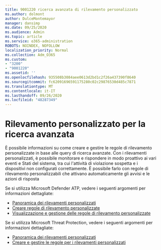 ```yaml
---
title: 9001220 ricerca avanzata di rilevamento personalizzato
ms.author: dolmont
author: DulceMontemayor
manager: dansimp
ms.date: 09/25/2020
ms.audience: Admin
ms.topic: article
ms.service: o365-administration
ROBOTS: NOINDEX, NOFOLLOW
localization_priority: Normal
ms.collection: Adm_O365
ms.custom:
- "3200"
- "9001220"
ms.assetid: ''
ms.openlocfilehash: 935508b3084aee0613d2bd1c2f26a437390f8640
ms.sourcegitcommit: fc62091696591175280c02c29876530d485c7871
ms.translationtype: MT
ms.contentlocale: it-IT
ms.lasthandoff: 09/26/2020
ms.locfileid: "48287349"
---
```

# <a name="advanced-hunting-custom-detections"></a>Rilevamento personalizzato per la ricerca avanzata

È possibile informazioni su come creare e gestire le regole di rilevamento personalizzate in base alle query di ricerca avanzate. Con i rilevamenti personalizzati, è possibile monitorare e rispondere in modo proattivo ai vari eventi e Stati del sistema, tra cui l'attività di violazione sospetta e i dispositivi non configurati correttamente. È possibile farlo con regole di rilevamento personalizzabili che attivano automaticamente gli avvisi e le azioni di risposta
  
Se si utilizza Microsoft Defender ATP, vedere i seguenti argomenti per informazioni dettagliate: 
- [Panoramica dei rilevamenti personalizzati](https://docs.microsoft.com/windows/security/threat-protection/microsoft-defender-atp/overview-custom-detections)
- [Creare regole di rilevamento personalizzate](https://docs.microsoft.com/windows/security/threat-protection/microsoft-defender-atp/custom-detection-rules)
- [Visualizzazione e gestione delle regole di rilevamento personalizzate](https://docs.microsoft.com/windows/security/threat-protection/microsoft-defender-atp/custom-detections-manage)

Se si utilizza Microsoft Threat Protection, vedere i seguenti argomenti per informazioni dettagliate: 
- [Panoramica dei rilevamenti personalizzati](https://docs.microsoft.com/microsoft-365/security/mtp/custom-detections-overview)
- [Creare e gestire le regole per i rilevamenti personalizzati](https://docs.microsoft.com/microsoft-365/security/mtp/custom-detection-rules)
